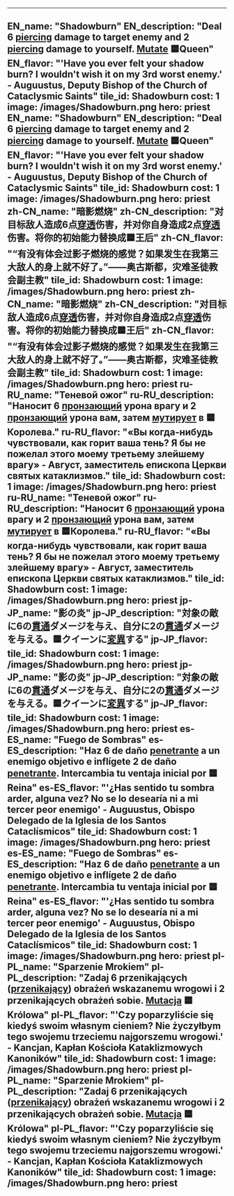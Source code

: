 ---

EN_name: "Shadowburn"
EN_description: "Deal 6 <u>piercing</u> damage to target enemy and 2 <u>piercing</u> damage to yourself. <u>Mutate</u> 🟦Queen"
EN_flavor: "'Have you ever felt your shadow burn? I wouldn't wish it on my 3rd worst enemy.' - Auguustus, Deputy Bishop of the Church of Cataclysmic Saints"
tile_id: Shadowburn
cost: 1
image: /images/Shadowburn.png
hero: priest
EN_name: "Shadowburn"
EN_description: "Deal 6 <u>piercing</u> damage to target enemy and 2 <u>piercing</u> damage to yourself. <u>Mutate</u> 🟦Queen"
EN_flavor: "'Have you ever felt your shadow burn? I wouldn't wish it on my 3rd worst enemy.' - Auguustus, Deputy Bishop of the Church of Cataclysmic Saints"
tile_id: Shadowburn
cost: 1
image: /images/Shadowburn.png
hero: priest
zh-CN_name: "暗影燃烧"
zh-CN_description: "对目标敌人造成6点<u>穿透</u>伤害，并对你自身造成2点<u>穿透</u>伤害。将你的初始能力替换成🟦王后"
zh-CN_flavor: "“有没有体会过影子燃烧的感觉？如果发生在我第三大敌人的身上就不好了。”——奥古斯都，灾难圣徒教会副主教"
tile_id: Shadowburn
cost: 1
image: /images/Shadowburn.png
hero: priest
zh-CN_name: "暗影燃烧"
zh-CN_description: "对目标敌人造成6点<u>穿透</u>伤害，并对你自身造成2点<u>穿透</u>伤害。将你的初始能力替换成🟦王后"
zh-CN_flavor: "“有没有体会过影子燃烧的感觉？如果发生在我第三大敌人的身上就不好了。”——奥古斯都，灾难圣徒教会副主教"
tile_id: Shadowburn
cost: 1
image: /images/Shadowburn.png
hero: priest
ru-RU_name: "Теневой ожог"
ru-RU_description: "Наносит 6 <u>пронзающий</u> урона врагу и 2 <u>пронзающий</u> урона вам, затем <u>мутирует</u> в 🟦Королева."
ru-RU_flavor: "«Вы когда-нибудь чувствовали, как горит ваша тень? Я бы не пожелал этого моему третьему злейшему врагу» - Август, заместитель епископа Церкви святых катаклизмов."
tile_id: Shadowburn
cost: 1
image: /images/Shadowburn.png
hero: priest
ru-RU_name: "Теневой ожог"
ru-RU_description: "Наносит 6 <u>пронзающий</u> урона врагу и 2 <u>пронзающий</u> урона вам, затем <u>мутирует</u> в 🟦Королева."
ru-RU_flavor: "«Вы когда-нибудь чувствовали, как горит ваша тень? Я бы не пожелал этого моему третьему злейшему врагу» - Август, заместитель епископа Церкви святых катаклизмов."
tile_id: Shadowburn
cost: 1
image: /images/Shadowburn.png
hero: priest
jp-JP_name: "影の炎"
jp-JP_description: "対象の敵に6の<u>貫通</u>ダメージを与え、自分に2の<u>貫通</u>ダメージを与える。🟦クイーンに<u>変異</u>する"
jp-JP_flavor: 
tile_id: Shadowburn
cost: 1
image: /images/Shadowburn.png
hero: priest
jp-JP_name: "影の炎"
jp-JP_description: "対象の敵に6の<u>貫通</u>ダメージを与え、自分に2の<u>貫通</u>ダメージを与える。🟦クイーンに<u>変異</u>する"
jp-JP_flavor: 
tile_id: Shadowburn
cost: 1
image: /images/Shadowburn.png
hero: priest
es-ES_name: "Fuego de Sombras"
es-ES_description: "Haz 6 de daño <u>penetrante</u> a un enemigo objetivo e inflígete 2 de daño <u>penetrante</u>. Intercambia tu ventaja inicial por 🟦Reina"
es-ES_flavor: "'¿Has sentido tu sombra arder, alguna vez? No se lo desearía ni a mi tercer peor enemigo' - Auguustus, Obispo Delegado de la Iglesia de los Santos Cataclísmicos"
tile_id: Shadowburn
cost: 1
image: /images/Shadowburn.png
hero: priest
es-ES_name: "Fuego de Sombras"
es-ES_description: "Haz 6 de daño <u>penetrante</u> a un enemigo objetivo e inflígete 2 de daño <u>penetrante</u>. Intercambia tu ventaja inicial por 🟦Reina"
es-ES_flavor: "'¿Has sentido tu sombra arder, alguna vez? No se lo desearía ni a mi tercer peor enemigo' - Auguustus, Obispo Delegado de la Iglesia de los Santos Cataclísmicos"
tile_id: Shadowburn
cost: 1
image: /images/Shadowburn.png
hero: priest
pl-PL_name: "Sparzenie Mrokiem"
pl-PL_description: "Zadaj 6 przenikających (<u>przenikający</u>) obrażeń wskazanemu wrogowi i 2 przenikających obrażeń sobie. <u>Mutacja</u> 🟦Królowa"
pl-PL_flavor: "'Czy poparzyliście się kiedyś swoim własnym cieniem? Nie życzyłbym tego swojemu trzeciemu najgorszemu wrogowi.' - Kancjan, Kapłan Kościoła Kataklizmowych Kanoników"
tile_id: Shadowburn
cost: 1
image: /images/Shadowburn.png
hero: priest
pl-PL_name: "Sparzenie Mrokiem"
pl-PL_description: "Zadaj 6 przenikających (<u>przenikający</u>) obrażeń wskazanemu wrogowi i 2 przenikających obrażeń sobie. <u>Mutacja</u> 🟦Królowa"
pl-PL_flavor: "'Czy poparzyliście się kiedyś swoim własnym cieniem? Nie życzyłbym tego swojemu trzeciemu najgorszemu wrogowi.' - Kancjan, Kapłan Kościoła Kataklizmowych Kanoników"
tile_id: Shadowburn
cost: 1
image: /images/Shadowburn.png
hero: priest
---